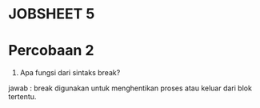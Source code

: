 # JOBSHEET 5
# Percobaan 2
1. Apa fungsi dari sintaks break? 

jawab : break digunakan untuk menghentikan proses atau keluar dari blok tertentu.